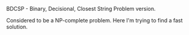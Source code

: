 BDCSP - Binary, Decisional, Closest String Problem version.

Considered to be a NP-complete problem.
Here I'm trying to find a fast solution.
